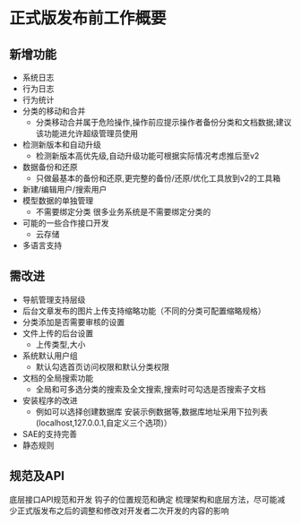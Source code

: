 正式版发布前工作概要
======================

新增功能
---------

+ 系统日志
+ 行为日志
+ 行为统计
+ 分类的移动和合并
    - 分类移动合并属于危险操作,操作前应提示操作者备份分类和文档数据;建议该功能进允许超级管理员使用
+ 检测新版本和自动升级
    - 检测新版本高优先级,自动升级功能可根据实际情况考虑推后至v2
+ 数据备份和还原
    - 只做最基本的备份和还原,更完整的备份/还原/优化工具放到v2的工具箱
+ 新建/编辑用户/搜索用户
+ 模型数据的单独管理
    - 不需要绑定分类 很多业务系统是不需要绑定分类的
+ 可能的一些合作接口开发
    - 云存储
+ 多语言支持

需改进
----------

+ 导航管理支持层级
+ 后台文章发布的图片上传支持缩略功能（不同的分类可配置缩略规格）
+ 分类添加是否需要审核的设置
+ 文件上传的后台设置
    - 上传类型,大小
+ 系统默认用户组
    - 默认勾选首页访问权限和默认分类权限
+ 文档的全局搜索功能
    - 全局和可多选分类的搜索及全文搜索,搜索时可勾选是否搜索子文档
+ 安装程序的改进
    - 例如可以选择创建数据库 安装示例数据等,数据库地址采用下拉列表(localhost,127.0.0.1,自定义三个选项)）
+ SAE的支持完善
+ 静态规则

规范及API
------
底层接口API规范和开发
钩子的位置规范和确定
梳理架构和底层方法，尽可能减少正式版发布之后的调整和修改对开发者二次开发的内容的影响
